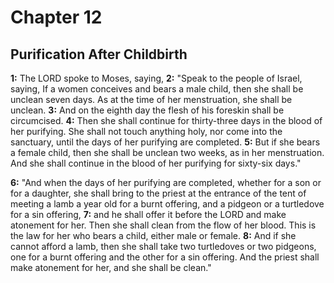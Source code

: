 # Chapter 12

## Purification After Childbirth

**1:** The LORD spoke to Moses, saying,
**2:** "Speak to the people of Israel, saying, If a women conceives and bears a male child, then she shall be unclean seven days. As at the time of her menstruation, she shall be unclean.
**3:** And on the eighth day the flesh of his foreskin shall be circumcised.
**4:** Then she shall continue for thirty-three days in the blood of her purifying. She shall not touch anything holy, nor come into the sanctuary, until the days of her purifying are completed.
**5:** But if she bears a female child, then she shall be unclean two weeks, as in her menstruation. And she shall continue in the blood of her purifying for sixty-six days."

**6:** "And when the days of her purifying are completed, whether for a son or for a daughter, she shall bring to the priest at the entrance of the tent of meeting a lamb a year old for a burnt offering, and a pidgeon or a turtledove for a sin offering,
**7:** and he shall offer it before the LORD and make atonement for her. Then she shall clean from the flow of her blood. This is the law for her who bears a child, either male or female.
**8:** And if she cannot afford a lamb, then she shall take two turtledoves or two pidgeons, one for a burnt offering and the other for a sin offering. And the priest shall make atonement for her, and she shall be clean."